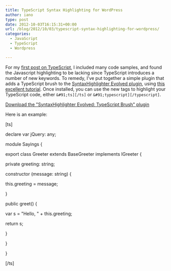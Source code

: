 ```yaml
---
title: TypeScript Syntax Highlighting for WordPress
author: iano
type: post
date: 2012-10-03T16:15:31+00:00
url: /blog/2012/10/03/typescript-syntax-highlighting-for-wordpress/
categories:
  - JavaScript
  - TypeScript
  - Wordpress

---
```

For my [first post on TypeScript][1], I included many code samples, and found the Javascript highlighting to be lacking since TypeScript introduces a number of new keywords. To remedy, I&#8217;ve put together a simple plugin that adds a TypeScript brush to the [SyntaxHighlighter Evolved plugin][2], using [this excellent tutorial][3]. Once installed, you can use the new tags to highlight your TypeScript code, either `&#91;ts][/ts]` or `&#91;typescript][/typescript]`.

[Download the "SyntaxHighlighter Evolved: TypeScript Brush" plugin][4]

<!--more-->

Here is an example:

[ts]
  
declare var jQuery: any;

module Sayings {
      
export class Greeter extends BaseGreeter implements IGreeter {
          
private greeting: string;

constructor (message: string) {
              
this.greeting = message;
          
}

public greet() {
              
var s = "Hello, " + this.greeting;
              
return s;
          
}
      
}
  
}
  
[/ts]

 [1]: http://ianobermiller.com/blog/2012/10/01/typescript-highlights/
 [2]: http://wordpress.org/extend/plugins/syntaxhighlighter/
 [3]: http://www.viper007bond.com/wordpress-plugins/syntaxhighlighter/adding-a-new-brush-language/
 [4]: http://ianobermiller.com/wp-content/uploads/2012/10/SyntaxHighlighter-Evolved-TypeScript-Brush.zip